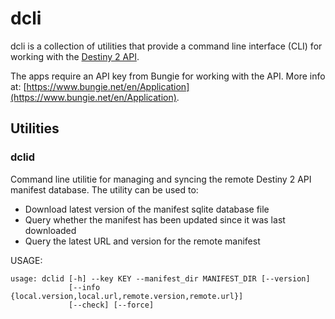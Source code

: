 # dcli

dcli is a collection of utilities that provide a command line interface (CLI) for working with the [Destiny 2 API](https://github.com/Bungie-net/api). 

The apps require an API key from Bungie for working with the API. More info at: [https://www.bungie.net/en/Application](https://www.bungie.net/en/Application).

## Utilities

### dclid

Command line utilitie for managing and syncing the remote Destiny 2 API manifest database. The utility can be used to:

* Download latest version of the manifest sqlite database file
* Query whether the manifest has been updated since it was last downloaded
* Query the latest URL and version for the remote manifest

USAGE:
```
usage: dclid [-h] --key KEY --manifest_dir MANIFEST_DIR [--version]
             [--info {local.version,local.url,remote.version,remote.url}]
             [--check] [--force]
```


